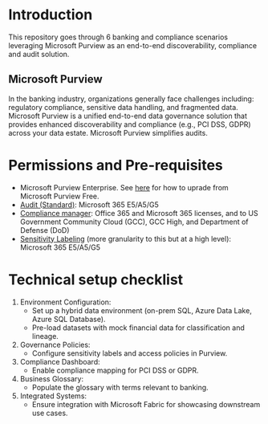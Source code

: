 # Introduction
This repository goes through 6 banking and compliance scenarios leveraging Microsoft Purview as an end-to-end discoverability, compliance and audit solution.

## Microsoft Purview
In the banking industry, organizations generally face challenges including: regulatory compliance, sensitive data handling, and fragmented data. 
Microsoft Purview is a unified end-to-end data governance solution that provides enhanced discoverability and compliance (e.g., PCI DSS, GDPR) across your data estate.
Microsoft Purview simplifies audits.

# Permissions and Pre-requisites
- Microsoft Purview Enterprise. See [here]([url](https://learn.microsoft.com/en-us/purview/upgrade#upgrade)) for how to uprade from Microsoft Purview Free.
- [Audit (Standard)]([url](https://learn.microsoft.com/en-us/office365/servicedescriptions/microsoft-365-service-descriptions/microsoft-365-tenantlevel-services-licensing-guidance/microsoft-purview-service-description#microsoft-purview-audit-standard)): Microsoft 365 E5/A5/G5
- [Compliance manager]([url](https://learn.microsoft.com/en-us/office365/servicedescriptions/microsoft-365-service-descriptions/microsoft-365-tenantlevel-services-licensing-guidance/microsoft-purview-service-description#microsoft-purview-compliance-manager)): Office 365 and Microsoft 365 licenses, and to US Government Community Cloud (GCC), GCC High, and Department of Defense (DoD)
- [Sensitivity Labeling]([url](https://learn.microsoft.com/en-us/office365/servicedescriptions/microsoft-365-service-descriptions/microsoft-365-tenantlevel-services-licensing-guidance/microsoft-purview-service-description#microsoft-purview-information-protection-sensitivity-labeling)) (more granularity to this but at a high level): Microsoft 365 E5/A5/G5
  
# Technical setup checklist
1. Environment Configuration:
    - Set up a hybrid data environment (on-prem SQL, Azure Data Lake, Azure SQL Database).
    - Pre-load datasets with mock financial data for classification and lineage.
2. Governance Policies:
    - Configure sensitivity labels and access policies in Purview.
3. Compliance Dashboard:
    - Enable compliance mapping for PCI DSS or GDPR.
4. Business Glossary:
    - Populate the glossary with terms relevant to banking.
5. Integrated Systems:
    - Ensure integration with Microsoft Fabric for showcasing downstream use cases.
